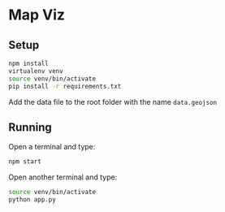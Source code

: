 # Map Viz
## Setup

```sh
npm install
virtualenv venv
source venv/bin/activate
pip install -r requirements.txt
```

Add the data file to the root folder with the name `data.geojson`

## Running

Open a terminal and type:

```sh
npm start
```

Open another terminal and type:

```sh
source venv/bin/activate
python app.py
```